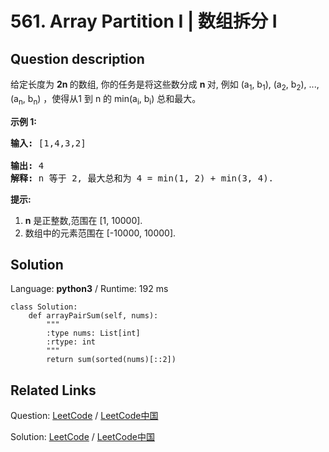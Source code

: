 # 561. Array Partition I | 数组拆分 I

## Question description

<!--If you want to use the English description, use <p>
Given an array of <b>2n</b> integers, your task is to group these integers into <b>n</b> pairs of integer, say (a<sub>1</sub>, b<sub>1</sub>), (a<sub>2</sub>, b<sub>2</sub>), ..., (a<sub>n</sub>, b<sub>n</sub>) which makes sum of min(a<sub>i</sub>, b<sub>i</sub>) for all i from 1 to n as large as possible.
</p>

<p><b>Example 1:</b><br />
<pre>
<b>Input:</b> [1,4,3,2]

<b>Output:</b> 4
<b>Explanation:</b> n is 2, and the maximum sum of pairs is 4 = min(1, 2) + min(3, 4).
</pre>
</p>

<p><b>Note:</b><br>
<ol>
<li><b>n</b> is a positive integer, which is in the range of [1, 10000].</li>
<li>All the integers in the array will be in the range of [-10000, 10000].</li>
</ol>
</p> instead-->
<p>给定长度为&nbsp;<strong>2n&nbsp;</strong>的数组, 你的任务是将这些数分成&nbsp;<strong>n </strong>对, 例如 (a<sub>1</sub>, b<sub>1</sub>), (a<sub>2</sub>, b<sub>2</sub>), ..., (a<sub>n</sub>, b<sub>n</sub>) ，使得从1 到&nbsp;n 的 min(a<sub>i</sub>, b<sub>i</sub>) 总和最大。</p>

<p><strong>示例 1:</strong></p>

<pre>
<strong>输入:</strong> [1,4,3,2]

<strong>输出:</strong> 4
<strong>解释:</strong> n 等于 2, 最大总和为 4 = min(1, 2) + min(3, 4).
</pre>

<p><strong>提示:</strong></p>

<ol>
	<li><strong>n</strong>&nbsp;是正整数,范围在 [1, 10000].</li>
	<li>数组中的元素范围在 [-10000, 10000].</li>
</ol>




## Solution

Language: **python3**  /  Runtime: 192 ms

```python3
class Solution:
    def arrayPairSum(self, nums):
        """
        :type nums: List[int]
        :rtype: int
        """
        return sum(sorted(nums)[::2])
```



## Related Links

Question: [LeetCode](https://leetcode.com/problems/array-partition-i/description/)  /  [LeetCode中国](https://leetcode-cn.com/problems/array-partition-i/description/)

Solution: [LeetCode](https://leetcode.com/articles/array-partition-i/)  /  [LeetCode中国](https://leetcode-cn.com/articles/array-partition-i/)